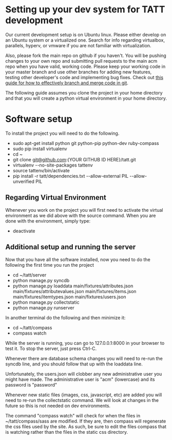 # Setting up your dev system for TATT development

Our current development setup is on Ubuntu linux.  Please either develop on an
Ubuntu system or a virtualized one.  Search for info regarding virtualbox,
parallels, hyperv, or vmware if you are not familiar with virtualization.

Also, please fork the main repo on github if you haven't.  You will be pushing 
changes to your own repo and submitting pull requests to the main acm repo when
you have valid, working code.  Please keep your working code in your master
branch and use other branches for adding new features, testing other developer's
code and implementing bug fixes.  Check out [this guide for how to effectively
branch and merge code in git](http://git-scm.com/book/en/Git-Branching-Basic-Branching-and-Merging).

The following guide assumes you clone the project in your home directory and
that you will create a python virtual environment in your home directory.

# Software setup
To install the project you will need to do the following.

* sudo apt-get install python git python-pip python-dev ruby-compass
* sudo pip install virtualenv
* cd ~
* git clone git@github.com:{YOUR GITHUB ID HERE}/tatt.git
* virtualenv --no-site-packages tattenv
* source tattenv/bin/activate
* pip install -r tatt/dependencies.txt --allow-external PIL --allow-unverified PIL

## Regarding Virtual Environment
Whenever you work on the project you will first need to activate the virtual 
environment as we did above with the source command.  When you are done with the
environment, simply type:
* deactivate

## Additional setup and running the server
Now that you have all the software installed, now you need to do the following
the first time you run the project
* cd ~/tatt/server
* python manage.py syncdb
* python manage.py loaddata main/fixtures/attributes.json main/fixtures/attributevalues.json main/fixtures/items.json main/fixtures/itemtypes.json main/fixtures/users.json
* python manage.py collectstatic
* python manage.py runserver

In another terminal do the following and then minimize it:
* cd ~/tatt/compass
* compass watch

While the server is running, you can go to 127.0.0.1:8000 in your browser to test
it.  To stop the server, just press Ctrl-C.

Whenever there are database schema changes you will need to re-run the
syncdb line, and you should follow that up with the loaddata line.

Unfortunately, the users.json will clobber any new administrative user you might
have made.  The administrative user is "acm" (lowercase) and its password is "password"

Whenever new static files (images, css, javascript, etc) are added you will need
to re-run the collectstatic command.  We will look at changes in the future so
this is not needed on dev environments.

The command "compass watch" will check for when the files in ~/tatt/compass/sass
are modified.  If they are, then compass will regenerate the css files used by
the site.  As such, be sure to edit the files compass that is watching rather
than the files in the static css directory.
